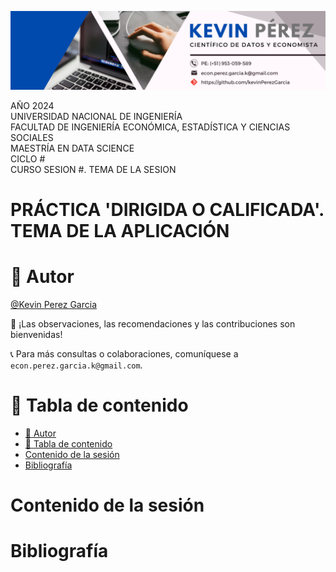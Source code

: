 ![logo](https://github.com/kevinPerezGarcia/kevinPerezGarcia/blob/main/logo.png)

<p>
AÑO 2024 <br>
UNIVERSIDAD NACIONAL DE INGENIERÍA <br>
FACULTAD DE INGENIERÍA ECONÓMICA, ESTADÍSTICA Y CIENCIAS SOCIALES <br>
MAESTRÍA EN DATA SCIENCE <br>
CICLO # <br>
CURSO
SESION #. TEMA DE LA SESION
</p>

<h1>PRÁCTICA 'DIRIGIDA O CALIFICADA'. TEMA DE LA APLICACIÓN</h1>

# 👥 Autor

[@Kevin Perez Garcia](https://www.linkedin.com/in/kevinperezgarcia)

🤝 ¡Las observaciones, las recomendaciones y las contribuciones son bienvenidas!

📞 Para más consultas o colaboraciones, comuníquese a `econ.perez.garcia.k@gmail.com`.

# 📌 Tabla de contenido
- [👥 Autor](#-autor)
- [📌 Tabla de contenido](#-tabla-de-contenido)
- [Contenido de la sesión](#contenido-de-la-sesión)
- [Bibliografía](#bibliografía)

# Contenido de la sesión

# Bibliografía